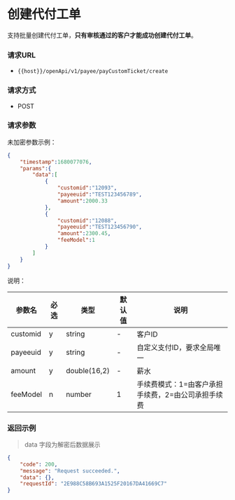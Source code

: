 # 创建代付工单

支持批量创建代付工单，**只有审核通过的客户才能成功创建代付工单**。

### **请求URL**

- `{{host}}/openApi/v1/payee/payCustomTicket/create`

### **请求方式**

- POST

### **请求参数**

未加密参数示例：

```json
{
    "timestamp":1680077076,
    "params":{
        "data":[
            {
                "customid":"12093",
                "payeeuid":"TEST123456789",
                "amount":2000.33
            },
            {
                "customid":"12088",
                "payeeuid":"TEST123456790",
                "amount":2300.45,
              	"feeModel":1
            }
        ]
    }
}
```

说明：

| 参数名   | 必选 | 类型         | 默认值 | 说明                                               |
| -------- | ---- | ------------ | ------ | -------------------------------------------------- |
| customid | y    | string       | -      | 客户ID                                             |
| payeeuid | y    | string       | -      | 自定义支付ID，要求全局唯一                         |
| amount   | y    | double(16,2) | -      | 薪水                                               |
| feeModel | n    | number       | 1      | 手续费模式：1=由客户承担手续费，2=由公司承担手续费 |

### **返回示例**

> data  字段为解密后数据展示

```json
{
    "code": 200,
    "message": "Request succeeded.",
    "data": {},
    "requestId": "2E988C58B693A1525F20167DA41669C7"
}
```